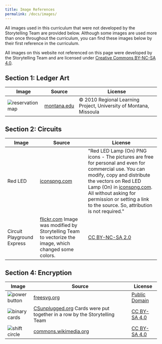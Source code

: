 ```yaml
---
title: Image References
permalink: /docs/images/
---
```

All images used in this curriculum that were not developed by the Storytelling
Team are provided below. Although some images are used more than once throughout
the curriculum, you can find these images below by their first reference in the curriculum.

All images on this website not referenced on this page were developed by the
Storytelling Team and are licensed under [Creative Commons BY-NC-SA 4.0](https://creativecommons.org/licenses/by-nc-sa/4.0/).

## Section 1: Ledger Art

| Image | Source | License |
| ----- | ------ | ------- |
| ![reservation map](../resources/images/1-1_map.png) | [montana.edu](https://www.montana.edu/iefa/introductiontomttribalnations/tribalterritories.html) | &copy; 2010 Regional Learning Project, University of Montana, Missoula  |

## Section 2: Circuits

| Image | Source | License |
| ----- | ------ | ------- |
| Red LED | [iconspng.com](https://www.iconspng.com/image/68161/red-led-lamp-on)  | "Red LED Lamp (On) PNG icons - The pictures are free for personal and even for commercial use. You can modify, copy and distribute the vectors on Red LED Lamp (On) in [iconspng.com](http://www.iconspng.com). All without asking for permission or setting a link to the source. So, attribution is not required."  |
| Circuit Playground Express  | [flickr.com](https://www.flickr.com/photos/adafruit/34783187596) Image was modified by Storytelling Team to vectorize the image, which changed some colors. | [CC BY-NC-SA 2.0](https://creativecommons.org/licenses/by-nc-sa/2.0/) |

## Section 4: Encryption

| Image | Source | License |
| ----- | ------ | ------- |
| ![power button](../resources/images/4-1_power-button.png) | [freesvg.org](https://freesvg.org/power-symbol) | [Public Domain](https://creativecommons.org/licenses/publicdomain/)  |
| ![binary cards](../resources/images/4-1_binary-cards-img.png)  | [CSunplugged.org](https://www.csunplugged.org/en/resources/binary-cards/) Cards were put together in a row by the Storytelling Team | [CC BY-SA 4.0](https://creativecommons.org/licenses/by-sa/4.0/)  |
| ![shift circle](../resources/images/4-2_shift-circle.png) | [commons.wikimedia.org](https://commons.wikimedia.org/wiki/File:Caesar_Shift_Cipher_Wheel.png) | [CC BY-SA 4.0](https://creativecommons.org/licenses/by-sa/4.0/deed.en)  |
